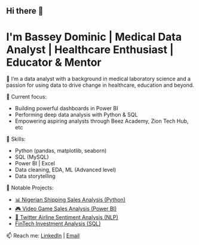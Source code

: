 ## Hi there 👋

# I'm Bassey Dominic | Medical Data Analyst | Healthcare Enthusiast | Educator & Mentor

🔬 I’m a data analyst with a background in medical laboratory science and a passion for using data to drive change in healthcare, education and beyond.

🎯 Current focus:
- Building powerful dashboards in Power BI
- Performing deep data analysis with Python & SQL
- Empowering aspiring analysts through Beez Academy, Zion Tech Hub, etc

🧠 Skills:
- Python (pandas, matplotlib, seaborn)
- SQL (MySQL)
- Power BI | Excel 
- Data cleaning, EDA, ML (Advanced level)
- Data storytelling

📂 Notable Projects:
- [📊 Nigerian Shipping Sales Analysis (Python)](link:https:/github.com/Dom-ni/Nigerian-Shipping-Analysis)
- [🎮 Video Game Sales Analysis (Power BI)](link:https:/github.com/Dom-ni/Video-Game-Analysis)
- [📱 Twitter Airline Sentiment Analysis (NLP)](link:https:/github.com/Dom-ni/US_Twitter_Airline_Sentiment_Analysis)
- [FinTech Investment Analysis (SQL)](link:https:/github.com/Dom-ni/DataAnalytics-Assessment)
  
📫 Reach me: [LinkedIn](www.linkedin.com/in/bassey-edet-85484a233) | [Email](mailto:Basseydominic10@gmail.com)
